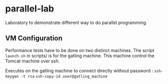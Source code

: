 parallel-lab
============

Laboratory to demonstrate different way to do parallel programming.

## VM Configuration ##

Performance tests have to be done on two distinct machines. The script `launch.sh` in scripts/ is for the gatling machine. This machine control the Tomcat machine over ssh.

Executes on the gatling machine to connect directly without password : 
`ssh-keygen -t rsa`
`ssh-copy-id user@gatling_machine`